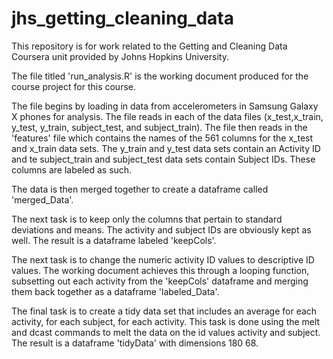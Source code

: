jhs_getting_cleaning_data
=========================

This repository is for work related to the Getting and Cleaning Data Coursera unit provided by Johns Hopkins University.

The file titled 'run_analysis.R' is the working document produced for the course project for this course. 

The file begins by loading in data from accelerometers in Samsung Galaxy X phones for analysis. 
The file reads in each of the data files (x_test,x_train, y_test, y_train, subject_test, and subject_train). The file then reads in the 'features' file which contains the names of the 561 columns for the x_test and x_train data sets. The y_train and y_test data sets contain an Activity ID and te subject_train and subject_test data sets contain Subject IDs. These columns are labeled as such. 

The data is then merged together to create a dataframe called 'merged_Data'.

The next task is to keep only the columns that pertain to standard deviations and means. The activity and subject IDs are obviously kept as well. The result is a dataframe labeled 'keepCols'.

The next task is to change the numeric activity ID values to descriptive ID values. The working document achieves this through a looping function, subsetting out each activity from the 'keepCols' dataframe and merging them back together as a dataframe 'labeled_Data'.

The final task is to create a tidy data set that includes an average for each activity, for each subject, for each activity.  This task is done using the melt and dcast commands to melt the data on the id values activity and subject. The result is a dataframe 'tidyData' with dimensions 180 68. 
